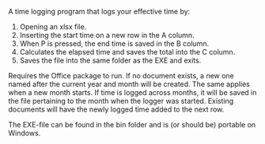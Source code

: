 A time logging program that logs your effective time by:

1. Opening an xlsx file.
2. Inserting the start time on a new row in the A column.
3. When P is pressed, the end time is saved in the B column.
4. Calculates the elapsed time and saves the total into the C column.
5. Saves the file into the same folder as the EXE and exits.

Requires the Office package to run.
If no document exists, a new one named after the current year and month will be created.
The same applies when a new month starts. If time is logged across months, it will be saved in the file pertaining to the month when the logger was started.
Existing documents will have the newly logged time added to the next row.

The EXE-file can be found in the bin folder and is (or should be) portable on Windows.
